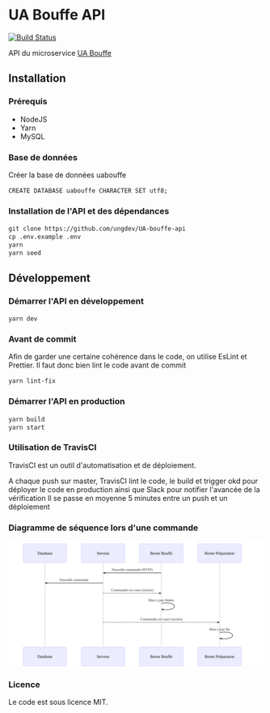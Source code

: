 
# UA Bouffe API
[![Build Status](https://travis-ci.org/ungdev/UA-bouffe-api.svg?branch=master)](https://travis-ci.org/ungdev/UA-bouffe-api)

API du microservice [UA Bouffe](https://github.com/ungdev/UA-bouffe)

## Installation
### Prérequis
- NodeJS
- Yarn
- MySQL
### Base de données
Créer la base de données uabouffe
```
CREATE DATABASE uabouffe CHARACTER SET utf8;
```
### Installation de l'API et des dépendances
```
git clone https://github.com/ungdev/UA-bouffe-api
cp .env.example .env
yarn
yarn seed
```
## Développement
### Démarrer l'API en développement
```
yarn dev
```
### Avant de commit
Afin de garder une certaine cohérence dans le code, on utilise EsLint et Prettier. Il faut donc bien lint le code avant de commit
```
yarn lint-fix
```
### Démarrer l'API en production
```
yarn build
yarn start
```

### Utilisation de TravisCI
TravisCI est un outil d'automatisation et de déploiement.

A chaque push sur master, TravisCI lint le code, le build et trigger okd pour déployer le code en production ainsi que Slack pour notifier l'avancée de la vérification
Il se passe en moyenne 5 minutes entre un push et un déploiement

### Diagramme de séquence lors d'une commande
![Diagramme de séquence](./docs/sequence.svg)

### Licence
Le code est sous licence MIT.
